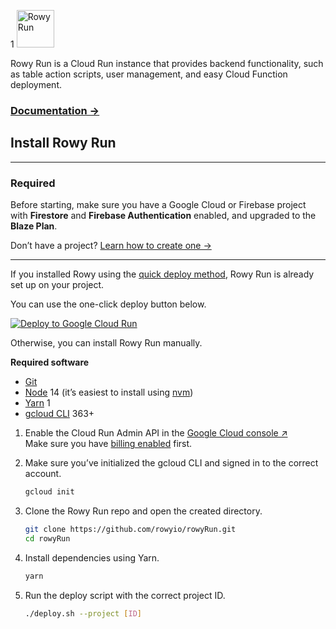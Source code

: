 1
<img src="logo-sticker.svg" alt="Rowy Run" height="60" />

Rowy Run is a Cloud Run instance that provides backend functionality, such as table action scripts, user management, and easy Cloud Function deployment.

### [Documentation →](https://docs.rowy.io/rowy-run)

## Install Rowy Run

---

### Required

Before starting, make sure you have a Google Cloud or Firebase project with
**Firestore** and **Firebase Authentication** enabled, and upgraded to the
**Blaze Plan**.

Don’t have a project? [Learn how to create one&nbsp;→](https://docs.rowy.io/setup/firebase-project)

---

If you installed Rowy using the [quick deploy method](https://docs.rowy.io/setup/install), Rowy
Run is already set up on your project.

You can use the one-click deploy button below.

[![Deploy to Google Cloud Run](https://deploy.cloud.run/button.svg)](https://deploy.cloud.run/?git_repo=https://github.com/rowyio/rowyRun.git)

Otherwise, you can install Rowy Run manually.

**Required software**

- [Git](https://git-scm.com/downloads)
- [Node](https://nodejs.org/en/download/) 14 (it’s easiest to install using
  [nvm](https://github.com/nvm-sh/nvm#intro))
- [Yarn](https://classic.yarnpkg.com/en/docs/install/) 1
- [gcloud CLI](https://cloud.google.com/sdk/docs/install) 363+

1. Enable the Cloud Run Admin API in the
   [Google Cloud console &UpperRightArrow;](http://console.cloud.google.com/apis/library/run.googleapis.com)  
   Make sure you have
   [billing enabled](https://cloud.google.com/billing/docs/how-to/modify-project#confirm_billing_is_enabled_on_a_project)
   first.

2. Make sure you’ve initialized the gcloud CLI and signed in to the correct
   account.

   ```bash
   gcloud init
   ```

3. Clone the Rowy Run repo and open the created directory.

   ```bash
   git clone https://github.com/rowyio/rowyRun.git
   cd rowyRun
   ```

4. Install dependencies using Yarn.

   ```bash
   yarn
   ```

5. Run the deploy script with the correct project ID.

   ```bash
   ./deploy.sh --project [ID]
   ```
